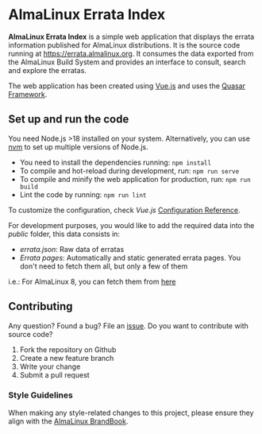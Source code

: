 # AlmaLinux Errata Index
__AlmaLinux Errata Index__ is a simple web application that displays the errata information published for AlmaLinux distributions.
It is the source code running at https://errata.almalinux.org.
It consumes the data exported from the AlmaLinux Build System and provides an interface to consult, search and explore the erratas.

The web application has been created using [Vue.js](https://vuejs.org/) and uses the [Quasar Framework](https://quasar.dev/).

## Set up and run the code

You need Node.js >18 installed on your system. Alternatively, you can use [nvm](https://github.com/nvm-sh/nvm/) to set up multiple versions of Node.js.

* You need to install the dependencies running: `npm install`
* To compile and hot-reload during development, run: `npm run serve`
* To compile and minify the web application for production, run: `npm run build`
* Lint the code by running: `npm run lint`

To customize the configuration, check _Vue.js_ [Configuration Reference](https://cli.vuejs.org/config/).

For development purposes, you would like to add the required data into the _public_ folder, this data consists in:
* _errata.json_: Raw data of erratas
* _Errata pages_: Automatically and static generated errata pages. You don't need to fetch them all, but only a few of them

i.e.: For AlmaLinux 8, you can fetch them from [here](https://errata.almalinux.org/8/)

## Contributing
Any question? Found a bug? File an [issue](https://github.com/AlmaLinux/errata_index/issues).
Do you want to contribute with source code?
1. Fork the repository on Github
2. Create a new feature branch
3. Write your change
4. Submit a pull request

### Style Guidelines

When making any style-related changes to this project, please ensure they align with the [AlmaLinux BrandBook](https://github.com/AlmaLinux/almalinux.org/blob/master/static/branding/AlmaLinux%20BrandBook.pdf). 
